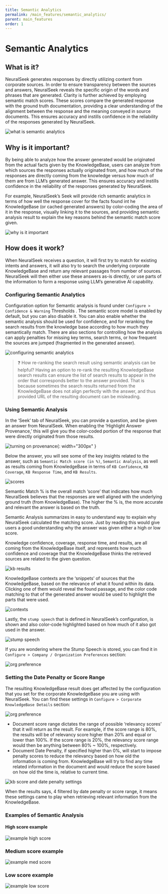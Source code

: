 ```yaml
---
title: Semantic Analytics
permalink: /main_features/semantic_analytics/
parent: main_features
order: 1
---
```


# Semantic Analytics

## What is it?
NeuralSeek generates responses by directly utilizing content from corporate sources. In order to ensure transparency between the sources and answers, NeuralSeek reveals the specific origin of the words and phrases that are generated. Clarity is further achieved by employing semantic match scores. These scores compare the generated response with the ground truth documentation, providing a clear understanding of the alignment between the response and the meaning conveyed in source documents. This ensures accuracy and instills confidence in the reliability of the responses generated by NeuralSeek.

![what is semantic analytics](images/image_001.png)

## Why is it important?
By being able to analyze how the answer generated would be originated from the actual facts given by the KnowledgeBase, users can analyze from which sources the responses actually originated from, and how much of the responses are directly coming from the knowledge versus how much of them are from LLM’s generated answer. This ensures accuracy and instills confidence in the reliability of the responses generated by NeuralSeek.

For example, NeuralSeek’s Seek will provide rich semantic analytics in terms of how well the response cover for the facts found int he KnowledgeBase (or cached generated answers) by color-coding the area of it in the response, visually linking it to the sources, and providing semantic analysis result to explain the key reasons behind the semantic match score given.

![why is it important](images/image_002.png)

## How does it work?
When NeuralSeek receives a question, it will first try to match for existing intents and answers, it will also try to search the underlying corporate KnowledgeBase and return any relevant passages from number of sources. NeuralSeek will then either use these answers as-is directly, or use parts of the information to form a response using LLM’s generative AI capability.

### Configuring Semantic Analytics
Configuration option for Semantic analysis is found under `Configure > Confidence & Warning` Thresholds . The semantic score model is enabled by default, but you can also disable it. You can also enable whether the semantic analysis should be used for confidence, and for reranking the search results from the knowledge base according to how much they semantically match. There are also sections for controlling how the analysis can apply penalties for missing key terms, search terms, or how frequent the sources are jumped (fragmented in the generated answer).

![configuring semantic analytics](images/image_003.png)

> ❓ How re-ranking the search result using semantic analysis can be helpful? Having an option to re-rank the resulting KnowledgeBase search results can ensure the list of search results to appear in the order that corresponds better to the answer provided. That is because sometimes the search results returned from the KnowledgeBase does not align perfectly with the answer, and thus provided URL of the resulting document can be misleading.

### Using Semantic Analysis
In the ‘Seek’ tab of NeuralSeek, you can provide a question, and be given an answer from NeuralSeek. When enabling the ‘Highlight Answer Provenance,’ this will give you the color-coded portion of the response that were directly originated from those results.

![turning on provenance](images/image_004.png){: width="300px" }

Below the answer, you will see some of the key insights related to the answer, such as `Semantic Match score (in %)`, `Semantic Analysis`, as well as results coming from KnowledgeBase in terms of `KB Confidence`, `KB Coverage`, `KB Response Time`, and `KB Results`.

![scores](images/image_005.png)

Semantic Match % is the overall match ‘score’ that indicates how much NeuralSeek believes that the responses are well aligned with the underlying ground truth (from KnowledgeBase). The higher the % is, the more accurate and relevant the answer is based on the truth.

Semantic Analysis summarizes in easy to understand way to explain why NeuralSeek calculated the matching score. Just by reading this would give users a good understanding why the answer was given either a high or low score.

Knowledge confidence, coverage, response time, and results, are all coming from the KnowledgeBase itself, and represents how much confidence and coverage that the KnowledgeBase thinks the retrieved sources are related to the given question.

![kb results](images/image_006.png)

KnowledgeBase contexts are the ‘snippets’ of sources that the KnowledgeBase, based on the relevance of what it found within its data. Clicking one of them would reveal the found passage, and the color code matching to that of the generated answer would be used to highlight the parts that were used.

![contexts](images/image_007.png)

Lastly, the `stump speech` that is defined in NeuralSeek’s configuration, is shown and also color-code highlighted based on how much of it also got used in the answer.

![stump speech](images/image_008.png)

If you are wondering where the Stump Speech is stored, you can find it in `Configure > Company / Organization Preferences` section:

![org preference](images/image_009.png)

### Setting the Date Penalty or Score Range
The resulting KnowledgeBase result does get affected by the configuration that you set for the corporate KnowledgeBase you are using with NeuralSeek. You can find these settings in `Configure > Corporate KnowledgeBase Details` section:

![org preference](images/image_010.png)

- Document score range dictates the range of possible ‘relevancy scores’ that it will return as the result. For example, if the score range is 80%, the results will be of relevancy score higher than 20% and equal or lower than 100%. If the score range is 20%, the relevancy score range would then be anything between 80% ~ 100%, respectively.
- Document Date Penalty, if specified higher than 0%, will start to impose penalty scores to reduce the relevancy based on how old the information is coming from. KnowledgeBase will try to find any time related information in the document and would reduce the score based on how old the time is, relative to current time.

![kb score and date penalty settings](images/image_011.png)

When the results says, 4 filtered by date penalty or score range, it means these settings came to play when retrieving relevant information from the KnowledgeBase.

### Examples of Semantic Analysis
#### High score example
![example high score](images/image_012.png)

### Medium score example
![example med score](images/image_013.png)

### Low score example
![example low score](images/image_014.png)
